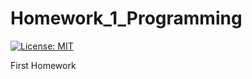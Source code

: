 # Homework_1_Programming

[![License: MIT](https://img.shields.io/badge/License-MIT-yellow.svg)](https://opensource.org/licenses/MIT)

First Homework
